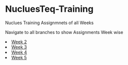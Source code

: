 # NucluesTeq-Training

Nuclues Training Assignmnets of all Weeks

Navigate to all branches to show Assignments Week wise
<li>
<a href = "https://github.com/Anjali-Sharmarpr/NucluesTeq-Training/tree/Week2"> Week 2</a>
</li>
<li>
<a href = "https://github.com/Anjali-Sharmarpr/NucluesTeq-Training/tree/Week3"> Week 3</a>
</li>
<li>
<a href = "https://github.com/Anjali-Sharmarpr/NucluesTeq-Training/tree/Week4"> Week 4</a>
</li>
<li>
<a href = "https://github.com/Anjali-Sharmarpr/NucluesTeq-Training/tree/Week-5"> Week 5</a>
</li>
